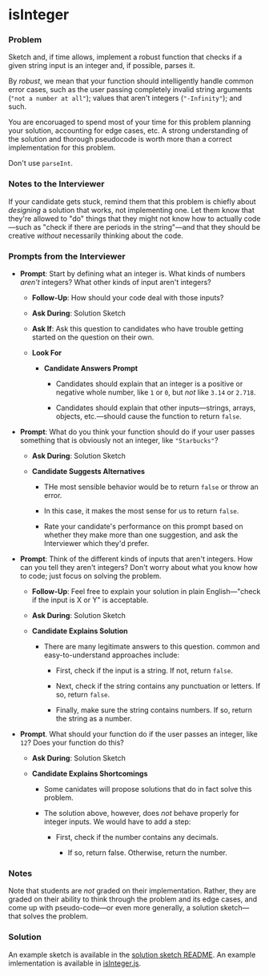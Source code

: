 # isInteger

### Problem

Sketch and, if time allows, implement a robust function that checks if a given string input is an integer and, if possible, parses it.

By _robust_, we mean that your function should intelligently handle common error cases, such as the user passing completely invalid string arguments (`"not a number at all"`); values that aren't integers (`"-Infinity"`); and such.

You are encoruaged to spend most of your time for this problem planning your solution, accounting for edge cases, etc. A strong understanding of the solution and thorough pseudocode is worth more than a correct implementation for this problem.

Don't use `parseInt`.

### Notes to the Interviewer

If your candidate gets stuck, remind them that this problem is chiefly about _designing_ a solution that works, not implementing one. Let them know that they're allowed to "do" things that they might not know how to actually code—such as "check if there are periods in the string"—and that they should be creative _without_ necessarily thinking about the code.

### Prompts from the Interviewer

* **Prompt**: Start by defining what an integer is. What kinds of numbers _aren't_ integers? What other kinds of input aren't integers?

  * **Follow-Up**: How should your code deal with those inputs?

  * **Ask During**: Solution Sketch

  * **Ask If**: Ask this question to candidates who have trouble getting started on the question on their own.

  * **Look For**

    * **Candidate Answers Prompt**

      * Candidates should explain that an integer is a positive or negative whole number, like `1` or `0`, but _not_ like `3.14` or `2.718`.

      * Candidates should explain that other inputs—strings, arrays, objects, etc.—should cause the function to return `false`.

* **Prompt**: What do you think your function should do if your user passes something that is obviously not an integer, like `"Starbucks"`?

  * **Ask During**: Solution Sketch

  * **Candidate Suggests Alternatives**

    * THe most sensible behavior would be to return `false` or throw an error.

    * In this case, it makes the most sense for us to return `false`.

    * Rate your candidate's performance on this prompt based on whether they make more than one suggestion, and ask the Interviewer which they'd prefer.

* **Prompt**: Think of the different kinds of inputs that aren't integers. How can you tell they aren't integers? Don't worry about what you know how to code; just focus on solving the problem.

  * **Follow-Up**: Feel free to explain your solution in plain English—"check if the input is X or Y" is acceptable.

  * **Ask During**: Solution Sketch

  * **Candidate Explains Solution**

    * There are many legitimate answers to this question. common and easy-to-understand approaches include:

      * First, check if the input is a string. If not, return `false`.

      * Next, check if the string contains any punctuation or letters. If so, return `false`.

      * Finally, make sure the string contains numbers. If so, return the string as a number.

* **Prompt**. What should your function do if the user passes an integer, like `12`? Does your function do this?

  * **Ask During**: Solution Sketch

  * **Candidate Explains Shortcomings**

    * Some canidates will propose solutions that do in fact solve this problem.

    * The solution above, however, does _not_ behave properly for integer inputs. We would have to add a step:

      * First, check if the number contains any decimals.

        * If so, return false. Otherwise, return the number.

### Notes

Note that students are _not_ graded on their implementation. Rather, they are graded on their ability to think through the problem and its edge cases, and come up with pseudo-code—or even more generally, a solution sketch—that solves the problem.

### Solution

An example sketch is available in the [solution sketch README](Solved/README.md). An example imlementation is available in [isInteger.js](Solved/isInteger.js).

